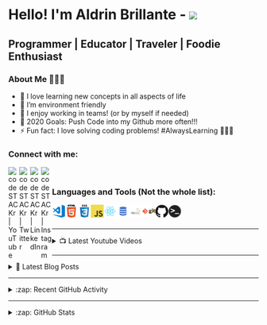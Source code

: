 # Hello! I'm Aldrin Brillante -  <img src="https://raw.githubusercontent.com/MartinHeinz/MartinHeinz/master/wave.gif" width="30px">


## Programmer | Educator | Traveler | Foodie Enthusiast

### About Me 🙋🏻‍♂️
- 🔭 I love learning new concepts in all aspects of life
- 🌱 I’m environment friendly
- 👯 I enjoy working in teams! (or by myself if needed)
- 🥅 2020 Goals: Push Code into my Github more often!!! 
- ⚡ Fun fact: I love solving coding problems! #AlwaysLearning 👨🏻‍💻 

### Connect with me:

[<img align="left" alt="codeSTACKr | YouTube" width="22px" src="https://cdn.jsdelivr.net/npm/simple-icons@v3/icons/youtube.svg" />][youtube]
[<img align="left" alt="codeSTACKr | Twitter" width="22px" src="https://cdn.jsdelivr.net/npm/simple-icons@v3/icons/twitter.svg" />][twitter]
[<img align="left" alt="codeSTACKr | LinkedIn" width="22px" src="https://cdn.jsdelivr.net/npm/simple-icons@v3/icons/linkedin.svg" />][linkedin]
[<img align="left" alt="codeSTACKr | Instagram" width="22px" src="https://cdn.jsdelivr.net/npm/simple-icons@v3/icons/instagram.svg" />][instagram]

<br />

### Languages and Tools (Not the whole list):

[<img align="left" alt="Visual Studio Code" width="26px" src="https://raw.githubusercontent.com/github/explore/80688e429a7d4ef2fca1e82350fe8e3517d3494d/topics/visual-studio-code/visual-studio-code.png" />][githubrepos]
[<img align="left" alt="HTML5" width="26px" src="https://raw.githubusercontent.com/github/explore/80688e429a7d4ef2fca1e82350fe8e3517d3494d/topics/html/html.png" />][githubrepos]
[<img align="left" alt="CSS3" width="26px" src="https://raw.githubusercontent.com/github/explore/80688e429a7d4ef2fca1e82350fe8e3517d3494d/topics/css/css.png" />][githubrepos]
[<img align="left" alt="JavaScript" width="26px" src="https://raw.githubusercontent.com/github/explore/80688e429a7d4ef2fca1e82350fe8e3517d3494d/topics/javascript/javascript.png" />][githubrepos]
[<img align="left" alt="React" width="26px" src="https://raw.githubusercontent.com/github/explore/80688e429a7d4ef2fca1e82350fe8e3517d3494d/topics/react/react.png" />][githubrepos]
[<img align="left" alt="SQL" width="26px" src="https://raw.githubusercontent.com/github/explore/80688e429a7d4ef2fca1e82350fe8e3517d3494d/topics/sql/sql.png" />][githubrepos]
[<img align="left" alt="MySQL" width="26px" src="https://raw.githubusercontent.com/github/explore/80688e429a7d4ef2fca1e82350fe8e3517d3494d/topics/mysql/mysql.png" />][githubrepos]
[<img align="left" alt="Git" width="26px" src="https://raw.githubusercontent.com/github/explore/80688e429a7d4ef2fca1e82350fe8e3517d3494d/topics/git/git.png" />][githubrepos]
[<img align="left" alt="GitHub" width="26px" src="https://raw.githubusercontent.com/github/explore/78df643247d429f6cc873026c0622819ad797942/topics/github/github.png" />][githubrepos]
[<img align="left" alt="Terminal" width="26px" src="https://raw.githubusercontent.com/github/explore/80688e429a7d4ef2fca1e82350fe8e3517d3494d/topics/terminal/terminal.png" />][githubrepos]

<br />
<br />

---

<details>
  <summary>📺 Latest Youtube Videos</summary>
  
<!--START_SECTION:youtube activity-->
1. 📺 [her (ft. Palawan) || GoPro 6 Freediving in Palawan, Philippines](https://www.youtube.com/watch?v=oGTZlNMB37k)
<!--END_SECTION:youtube activity-->

➡️ [more videos...](https://www.youtube.com/channel/UCChZ5EKe0IipouRD0Jm37oA?view_as=subscriber)

</details>

---

<details>
  <summary>📕 Latest Blog Posts</summary>
  
<!--START_SECTION:activity-->
1. 📕 [001:Faulty Education](https://medium.com/@aldrinbrillante/areas-of-interest-9ddc60295569)
<!--END_SECTION:activity-->

➡️ [more Blog activity...](https://medium.com/@aldrinbrillante)

</details>

---

<details>
  <summary>:zap: Recent GitHub Activity</summary>
  
<!--START_SECTION:activity-->
1. 💪 [Created Complex Speech Recognition Chat Bot for MS Intensive (MS Hackathon)](https://github.com/aldrinbrillante/MS-Intensive-1.1)
<!--END_SECTION:activity-->

➡️ [more Github activity...](https://github.com/aldrinbrillante?tab=repositories)

</details>

---

<details>
  <summary>:zap: GitHub Stats</summary>

  [![Aldrin's github stats](https://github-readme-stats.vercel.app/api?username=aldrinbrillante)](https://github.com/aldrinbrillante/github-readme-stats)

  [![Aldrin's Programming Stats](https://github-readme-stats.vercel.app/api/top-langs/?username=aldrinbrillante&layout=compact)](https://github-readme-stats.vercel.app/api/top-langs/?username=aldrinbrillante&layout=compact)


</details>


[twitter]: https://twitter.com/drinbrillante
[youtube]: https://youtube.com/channel/UCChZ5EKe0IipouRD0Jm37oA
[instagram]: https://www.instagram.com/nirdla_/
[linkedin]: https://www.linkedin.com/in/aldrin-brillante-n/
[githubrepos]: https://github.com/aldrinbrillante?tab=repositories
